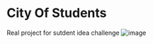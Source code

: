 # City Of Students
Real project for sutdent idea challenge
![image](https://user-images.githubusercontent.com/95114408/167243081-0064a4f3-0951-4b32-a6f8-124a17b5e13d.png)
